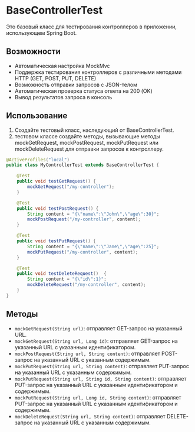 # BaseControllerTest
Это базовый класс для тестирования контроллеров в приложении, использующем Spring Boot.

## Возможности
* Автоматическая настройка MockMvc
* Поддержка тестирования контроллеров с различными методами HTTP (GET, POST, PUT, DELETE)
* Возможность отправки запросов с JSON-телом
* Автоматическая проверка статуса ответа на 200 (OK)
* Вывод результатов запроса в консоль

## Использование
1. Создайте тестовый класс, наследующий от BaseControllerTest.
2. тестовом классе создайте методы, вызывающие методы mockGetRequest, mockPostRequest, mockPutRequest или mockDeleteRequest для отправки запросов к контроллеру.


```java
@ActiveProfiles("local")
public class MyControllerTest extends BaseControllerTest {

    @Test
    public void testGetRequest() {
        mockGetRequest("/my-controller");
    }

    @Test
    public void testPostRequest() {
        String content = "{\"name\":\"John\",\"age\":30}";
        mockPostRequest("/my-controller", content);
    }

    @Test
    public void testPutRequest() {
        String content = "{\"name\":\"Jane\",\"age\":25}";
        mockPutRequest("/my-controller", content);
    }

    @Test
    public void testDeleteRequest()  {
        String content = "{\"id\":1}";
        mockDeleteRequest("/my-controller", content);
    }
}
```

## Методы
* `mockGetRequest(String url)`: отправляет GET-запрос на указанный URL.
* `mockGetRequest(String url, Long id)`: отправляет GET-запрос на указанный URL с указанным идентификатором.
* `mockPostRequest(String url, String content)`: отправляет POST-запрос на указанный URL с указанным содержимым.
* `mockPutRequest(String url, String content)`: отправляет PUT-запрос на указанный URL с указанным содержимым.
* `mockPutRequest(String url, String id, String content)`: отправляет PUT-запрос на указанный URL с указанным идентификатором и содержимым.
* `mockPutRequest(String url, Long id, String content)`: отправляет PUT-запрос на указанный URL с указанным идентификатором и содержимым.
* `mockDeleteRequest(String url, String content)`: отправляет DELETE-запрос на указанный URL с указанным содержимым.